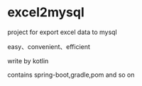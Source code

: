 # excel2mysql
project for export excel data to mysql

easy、convenient、efficient

write by kotlin

contains spring-boot,gradle,pom and so on
